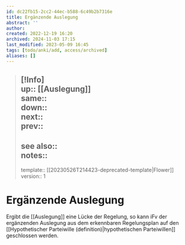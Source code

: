 ```yaml
---
id: dc22fb15-2cc2-44ec-b588-6c49b2b7316e
title: Ergänzende Auslegung
abstract: ''
author: 
created: 2022-12-19 16:20
archived: 2024-11-03 17:15
last_modified: 2023-05-09 16:45
tags: [todo/anki/add, access/archived]
aliases: []
---
```


> [!Info]  
> up:: [[Auslegung]]  
> same::  
> down::  
> next::  
> prev::
> ---  
> see also::  
> notes::
> ---
> template:: [[20230526T214423-deprecated-template|Flower]]  
> version:: 1 

# Ergänzende Auslegung

Ergibt die [[Auslegung]] eine Lücke der Regelung, so kann iFv der ergänzenden Auslegung aus dem erkennbaren Regelungsplan auf den [[Hypothetischer Parteiwille (definition)|hypothetischen Parteiwillen]] geschlossen werden.
